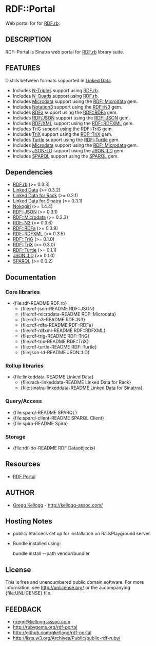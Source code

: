 # RDF::Portal

Web portal for for [RDF.rb][RDF.rb].

## DESCRIPTION
RDF::Portal is Sinatra web portal for [RDF.rb][RDF.rb] library suite.

## FEATURES
Distills between formats supported in [Linked Data][linkeddata].

* Includes [N-Triples][] support using [RDF.rb][].
* Includes [N-Quads][] support using [RDF.rb][].
* Includes [Microdata][] support using the [RDF::Microdata][] gem.
* Includes [Notation3][] support using the [RDF::N3][] gem.
* Includes [RDFa][] support using the [RDF::RDFa][] gem.
* Includes [RDF/JSON][] support using the [RDF::JSON][] gem.
* Includes [RDF/XML][] support using the [RDF::RDFXML][] gem.
* Includes [TriG][] support using the [RDF::TriG][] gem.
* Includes [TriX][] support using the [RDF::TriX][] gem.
* Includes [Turtle][] support using the [RDF::Turtle][] gem.
* Includes [Microdata][] support using the [RDF::Microdata][] gem.
* Includes [JSON-LD][] support using the [JSON::LD][] gem.
* Includes [SPARQL][] support using the [SPARQL][SPARQL gem] gem.

## Dependencies
* [RDF.rb](http://rubygems.org/gems/rdf) (>= 0.3.3)
* [Linked Data](http://rubygems.org/gems/linkeddata) (>= 0.3.2)
* [Linked Data for Rack](http://rubygems.org/gems/rack-linkeddata) (>= 0.3.1)
* [Linked Data for Sinatra](http://rubygems.org/gems/sinatra-linkeddata) (>= 0.3.1)
* [Nokogiri](http://rubygems.org/gems/nokogiri) (>= 1.4.4)
* [RDF::JSON](http://rubygems.org/gems/rdf-json) (>= 0.3.1)
* [RDF::Microdata](http://rubygems.org/gems/rdf-microdata) (>= 0.2.3)
* [RDF::N3](http://rubygems.org/gems/rdf-n3) (>= 0.3.6)
* [RDF::RDFa](http://rubygems.org/gems/rdf-rdfa) (>= 0.3.9)
* [RDF::RDFXML](http://rubygems.org/gems/rdf-rdfxml) (>= 0.3.5)
* [RDF::TriG](http://rubygems.org/gems/rdf-trig) (>= 0.1.0)
* [RDF::TriX](http://rubygems.org/gems/rdf-trix) (>= 0.3.0)
* [RDF::Turtle](http://rubygems.org/gems/rdf-turtle) (>= 0.1.1)
* [JSON::LD](http://rubygems.org/gems/json-ld) (>= 0.1.0)
* [SPARQL](http://rubygems.org/gems/sparql) (>= 0.0.2)

## Documentation
### Core libraries
* {file:rdf-README RDF.rb}
  * {file:rdf-json-README RDF::JSON}
  * {file:rdf-microdata-README RDF::Microdata}
  * {file:rdf-n3-README RDF::N3}
  * {file:rdf-rdfa-README RDF::RDFa}
  * {file:rdf-rdfxml-README RDF::RDFXML}
  * {file:rdf-trig-README RDF::TriG}
  * {file:rdf-trix-README RDF::TriX}
  * {file:rdf-turtle-README RDF::Turtle}
  * {file:json-ld-README JSON::LD}

### Rollup libraries
* {file:linkeddata-README Linked Data}
  * {file:rack-linkeddata-README Linked Data for Rack}
  * {file:sinatra-linkeddata-README Linked Data for Sinatrra}

### Query/Access
* {file:sparql-README SPARQL}
* {file:sparql-client-README SPARQL Client}
* {file:spira-README Spira}

### Storage
* {file:rdf-do-README RDF Dataobjects}

## Resources
* [RDF Portal](http://rdf.kellogg-assoc.com)

## AUTHOR
* [Gregg Kellogg](http://github.com/gkellogg) - <http://kellogg-assoc.com/>

## Hosting Notes
* public/.htaccess set up for installation on RailsPlayground server.
* Bundle installed using:

    bundle install --path vendor/bundler

## License

This is free and unencumbered public domain software. For more information,
see <http://unlicense.org/> or the accompanying {file:UNLICENSE} file.

## FEEDBACK

* gregg@kellogg-assoc.com
* <http://rubygems.org/rdf-portal>
* <http://github.com/gkellogg/rdf-portal>
* <http://lists.w3.org/Archives/Public/public-rdf-ruby/>

[RDF.rb]:         http://rdf.rubyforge.org/
[RDF::JSON]:      http://rdf.rubyforge.org/json/
[RDF::Microdata]: http://rdoc.info/github/gkellogg/rdf-microdata/master/frames
[RDF::N3]:        http://rdoc.info/github/gkellogg/rdf-n3/master/frames
[RDF::RDFa]:      http://rdoc.info/github/gkellogg/rdf-rdfa/master/frames
[RDF::RDFXML]:    http://rdoc.info/github/gkellogg/rdf-rdfxml/master/frames
[RDF::TriG]:      http://rdoc.info/github/gkellogg/rdf-trig/master/frames
[RDF::TriX]:      http://rdf.rubyforge.org/trix/
[RDF::Turtle]:    http://rdoc.info/github/gkellogg/rdf-turtle/master/frames
[JSON::LD]:       http://rdoc.info/github/gkellogg/json-ld/master/frames
[SPARQL gem]:     http://rdoc.info/github/gkellogg/sparql/master/frames
[JSON-LD]:        http://json-ld.org/
[linkeddata]:     {file:linkeddata-README}
[Microdata]:      http://dev.w3.org/html5/md/
[N-Triples]:      http://en.wikipedia.org/wiki/N-Triples
[N-Quads]:        http://en.wikipedia.org/wiki/N-Quads
[Notation3]:      http://en.wikipedia.org/wiki/Notation3
[RDF/JSON]:       http://n2.talis.com/wiki/RDF_JSON_Specification
[RDF/XML]:        http://www.w3.org/TR/rdf-syntax-grammar/
[RDFa]:           http://en.wikipedia.org/wiki/RDFa
[SPARQL]:         http://en.wikipedia.org/wiki/Sparql
[TriG]:           http://en.wikipedia.org/wiki/TriG_(syntax)
[TriX]:           http://en.wikipedia.org/wiki/TriX_(syntax)
[Turtle]:         http://en.wikipedia.org/wiki/Turtle_(syntax)
